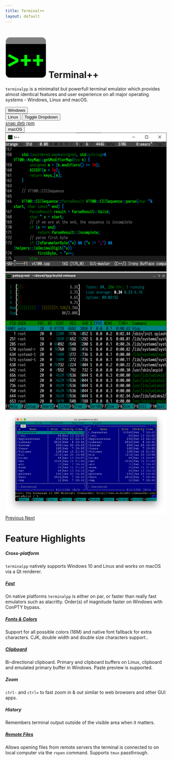 ```yaml
---
title: Terminal++
layout: default
---
```


<h1 class="display-3"><img alt="logo" src="favicon.png" /> Terminal++</h1>
<p class="lead">
    <code>terminalpp</code> is a minimalist but powerfull terminal emulator which provides almost identical features and user experience on all major operating systems - Windows, Linux and macOS. 
</p>

<div class="row justify-content-center">
    <!-- Windows downloads -->
    <div class="btn-group btn-download">
      <button role="button" class="btn btn-dark btn-lg" onclick="window.location='https://github.com/terminalpp/terminalpp/releases/latest/download/terminalpp.msi'">
          <i class="fab fa-windows"></i> Windows
      </button>
    </div>
    <!-- Linux downloads -->
    <div class="btn-group btn-download">
      <button type="button" class="btn btn-dark btn-lg" onclick="window.location='https://snapcraft.io/terminalpp'">
          <i class="fab fa-linux"></i> Linux
      </button>
      <button type="button" class="btn btn-dark dropdown-toggle dropdown-toggle-split" data-toggle="dropdown" aria-haspopup="true" aria-expanded="false">
        <span class="sr-only">Toggle Dropdown</span>
      </button>
      <div class="dropdown-menu">
        <a class="dropdown-item" href="https://snapcraft.io/terminalpp">snap
            <i class="fab fa-linux"></i>
        </a>
        <a class="dropdown-item" href="https://github.com/terminalpp/terminalpp/releases/latest/download/terminalpp.deb">deb
            <i class="fab fa-ubuntu"></i>
        </a>
        <a class="dropdown-item" href="https://github.com/terminalpp/terminalpp/releases/latest/download/terminalpp.rpm">rpm
            <i class="fab fa-suse"></i>
            <i class="fab fa-redhat"></i>
            <i class="fab fa-fedora"></i>
        </a>
      </div>
    </div>
    <!-- macOS downloads -->
    <div class="btn-group btn-download">
      <button type="button" class="btn btn-dark btn-lg" onclick="window.location='https://github.com/terminalpp/terminalpp/releases/latest/download/terminalpp-macos.zip'">
          <i class="fab fa-apple"></i> macOS
      </button>
    </div>
</div>

<div id="carouselExampleFade" class="carousel slide" data-ride="carousel">
  <div class="carousel-inner">
    <div class="carousel-item active">
      <img src="resources/screenshots/windows.png" class="d-block" alt="...">
    </div>
    <div class="carousel-item">
      <img src="resources/screenshots/linux.png" class="d-block" alt="...">
    </div>
    <div class="carousel-item">
      <img src="resources/screenshots/macos.png" class="d-block" alt="...">
    </div>
  </div>
  <a class="carousel-control-prev" href="#carouselExampleFade" role="button" data-slide="prev">
    <span class="carousel-control-prev-icon" aria-hidden="true"></span>
    <span class="sr-only">Previous</span>
  </a>
  <a class="carousel-control-next" href="#carouselExampleFade" role="button" data-slide="next">
    <span class="carousel-control-next-icon" aria-hidden="true"></span>
    <span class="sr-only">Next</span>
  </a>
</div>

<!-- TODO generate this perhaps -->

<h1 class="display-4 text-center h-divider">Feature Highlights</h1>

<div class="row row-cols-1 row-cols-md-3">

  <div class="col mb-4">
    <div class="card h-100">
      <!-- <img src="..." class="card-img-top" alt="..."> -->
      <div class="card-body">
        <h5 class="card-title">Cross-platform</h5>
        <p class="card-text">
            <code>terminalpp</code> natively supports Windows 10 and Linux and works on macOS via a Qt renderer.
        </p>
      </div>
    </div>  
  </div>

  <div class="col mb-4">
    <div class="card h-100">
      <!-- <img src="..." class="card-img-top" alt="..."> -->
      <div class="card-body">
        <h5 class="card-title"><a href="/features/pty-bypass.html">Fast</a></h5>
        <p class="card-text">
            On native platforms <code>terminalpp</code> is either on par, or faster than really fast emulators such as alacritty. Order(s) of magnitude faster on Windows with ConPTY bypass.
        </p>
      </div>
    </div>  
  </div>

  <div class="col mb-4">
    <div class="card h-100">
      <!-- <img src="..." class="card-img-top" alt="..."> -->
      <div class="card-body">
        <h5 class="card-title"><a href="/features/configuration.html">Fonts &amp; Colors</a></h5>
        <p class="card-text">
            Support for all possible colors (16M) and native font fallback for extra characters. CJK, double width and double size characters support..
        </p>
      </div>
    </div>  
  </div>

  <div class="col mb-4">
    <div class="card h-100">
      <!-- <img src="..." class="card-img-top" alt="..."> -->
      <div class="card-body">
        <h5 class="card-title"><a href="/features/clipboard.html">Clipboard</a></h5>
        <p class="card-text">
            Bi-directional clipboard. Primary and clipboard buffers on Linux, clipboard and emulated primary buffer in Windows. Paste preview is supported.
        </p>
      </div>
    </div>  
  </div>

  <div class="col mb-4">
    <div class="card h-100">
      <!-- <img src="..." class="card-img-top" alt="..."> -->
      <div class="card-body">
        <h5 class="card-title">Zoom</h5>
        <p class="card-text">
            <code>ctrl-</code> and <code>ctrl=</code> to fast zoom in & out similar to web browsers and other GUI apps.        
        </p>
      </div>
    </div>  
  </div>

  <div class="col mb-4">
    <div class="card h-100">
      <!-- <img src="..." class="card-img-top" alt="..."> -->
      <div class="card-body">
        <h5 class="card-title">History</h5>
        <p class="card-text">
            Remembers terminal output outside of the visible area when it matters.
        </p>
      </div>
    </div>  
  </div>

  <div class="col mb-4">
    <div class="card h-100">
      <!-- <img src="..." class="card-img-top" alt="..."> -->
      <div class="card-body">
        <h5 class="card-title"><a href="/features/remote-files.html">Remote Files</a></h5>
        <p class="card-text">
            Allows opening files from remote servers the terminal is connected to on local computer via the <code>ropen</code> command. Supports <code>tmux</code> passthrough.
        </p>
      </div>
    </div>  
  </div>

</div>